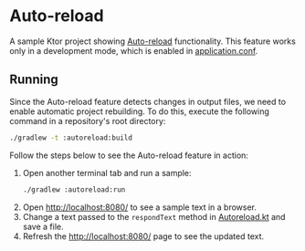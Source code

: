 # Auto-reload

A sample Ktor project showing [Auto-reload](https://ktor.io/docs/auto-reload.html) functionality. This feature works only in a development mode, which is enabled in [application.conf](resources/application.conf).

## Running

Since the Auto-reload feature detects changes in output files, we need to enable automatic project rebuilding. To do this, execute the following command in a repository's root directory:
```bash
./gradlew -t :autoreload:build
```

Follow the steps below to see the Auto-reload feature in action:
1. Open another terminal tab and run a sample:
   ```bash
   ./gradlew :autoreload:run
   ```
1. Open [http://localhost:8080/](http://localhost:8080/) to see a sample text in a browser.
1. Change a text passed to the  `respondText` method in [Autoreload.kt](src/Autoreload.kt) and save a file.
1. Refresh the [http://localhost:8080/](http://localhost:8080/) page to see the updated text.
